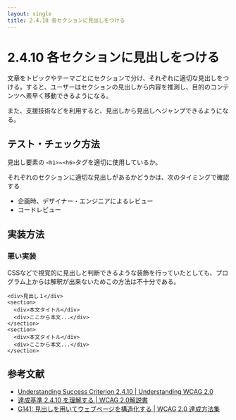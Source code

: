 ```yaml
---
layout: single
title: 2.4.10 各セクションに見出しをつける
---
```


# 2.4.10 各セクションに見出しをつける

文章をトピックやテーマごとにセクションで分け、それぞれに適切な見出しをつける。すると、ユーザーはセクションの見出しから内容を推測し、目的のコンテンツへ素早く移動できるようになる。

また、支援技術などを利用すると、見出しから見出しへジャンプできるようになる。

## テスト・チェック方法

見出し要素の `<h1>`~`<h6>`タグを適切に使用しているか。

それぞれのセクションに適切な見出しがあるかどうかは、次のタイミングで確認する

- 企画時、デザイナー・エンジニアによるレビュー
- コードレビュー

## 実装方法

### 悪い実装

CSSなどで視覚的に見出しと判断できるような装飾を行っていたとしても、プログラム上からは解釈が出来ないためこの方法は不十分である。

```
<div>見出し１</div>
<section>
  <div>本文タイトル</div>
  <div>ここから本文...</div>
</section>
<section>
  <div>本文タイトル</div>
  <div>ここから本文...</div>
</section>
```

## 参考文献

- [Understanding Success Criterion 2.4.10 | Understanding WCAG 2.0](https://www.w3.org/TR/UNDERSTANDING-WCAG20/navigation-mechanisms-headings.html)
- [達成基準 2.4.10 を理解する | WCAG 2.0解説書](https://waic.jp/docs/UNDERSTANDING-WCAG20/navigation-mechanisms-headings.html)
- [G141: 見出しを用いてウェブページを構造化する | WCAG 2.0 達成方法集](https://waic.jp/docs/WCAG-TECHS/G141.html)
